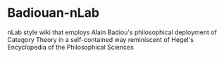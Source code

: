 # Badiouan-nLab
nLab style wiki that employs Alain Badiou's philosophical deployment of Category Theory in a self-contained way reminiscent of Hegel's Encyclopedia of the Philosophical Sciences
